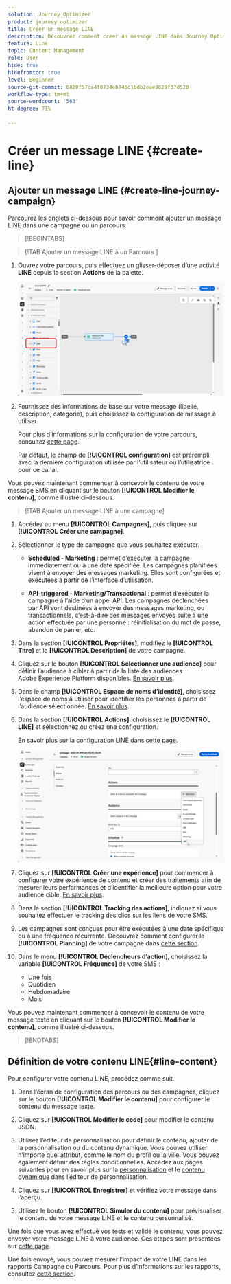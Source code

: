 ```yaml
---
solution: Journey Optimizer
product: journey optimizer
title: Créer un message LINE
description: Découvrez comment créer un message LINE dans Journey Optimizer
feature: Line
topic: Content Management
role: User
hide: true
hidefromtoc: true
level: Beginner
source-git-commit: 6820f57ca4f8734eb746d1bdb2eae8829f37d520
workflow-type: tm+mt
source-wordcount: '563'
ht-degree: 71%

---
```


# Créer un message LINE {#create-line}

## Ajouter un message LINE {#create-line-journey-campaign}

Parcourez les onglets ci-dessous pour savoir comment ajouter un message LINE dans une campagne ou un parcours.

>[!BEGINTABS]

>[!TAB Ajouter un message LINE à un Parcours ]

1. Ouvrez votre parcours, puis effectuez un glisser-déposer d’une activité **LINE** depuis la section **Actions** de la palette.

   ![](assets/jo-line-1.png)

1. Fournissez des informations de base sur votre message (libellé, description, catégorie), puis choisissez la configuration de message à utiliser.

   Pour plus d’informations sur la configuration de votre parcours, consultez [cette page](../building-journeys/journey-gs.md).

   Par défaut, le champ de **[!UICONTROL configuration]** est prérempli avec la dernière configuration utilisée par l’utilisateur ou l’utilisatrice pour ce canal.

Vous pouvez maintenant commencer à concevoir le contenu de votre message SMS en cliquant sur le bouton **[!UICONTROL Modifier le contenu]**, comme illustré ci-dessous.

>[!TAB Ajouter un message LINE à une campagne]

1. Accédez au menu **[!UICONTROL Campagnes]**, puis cliquez sur **[!UICONTROL Créer une campagne]**.

1. Sélectionner le type de campagne que vous souhaitez exécuter.

   * **Scheduled - Marketing** : permet d’exécuter la campagne immédiatement ou à une date spécifiée. Les campagnes planifiées visent à envoyer des messages marketing. Elles sont configurées et exécutées à partir de l’interface d’utilisation.

   * **API-triggered - Marketing/Transactional** : permet d’exécuter la campagne à l’aide d’un appel API. Les campagnes déclenchées par API sont destinées à envoyer des messages marketing, ou transactionnels, c’est-à-dire des messages envoyés suite à une action effectuée par une personne : réinitialisation du mot de passe, abandon de panier, etc.

1. Dans la section **[!UICONTROL Propriétés]**, modifiez le **[!UICONTROL Titre]** et la **[!UICONTROL Description]** de votre campagne.

1. Cliquez sur le bouton **[!UICONTROL Sélectionner une audience]** pour définir l’audience à cibler à partir de la liste des audiences Adobe Experience Platform disponibles. [En savoir plus](../audience/about-audiences.md).

1. Dans le champ **[!UICONTROL Espace de noms d’identité]**, choisissez l’espace de noms à utiliser pour identifier les personnes à partir de l’audience sélectionnée. [En savoir plus](../event/about-creating.md#select-the-namespace).

1. Dans la section **[!UICONTROL Actions]**, choisissez le **[!UICONTROL LINE]** et sélectionnez ou créez une configuration.

   En savoir plus sur la configuration LINE dans [cette page](line-configuration.md).

   ![](assets/campaign-line-1.png)

1. Cliquez sur **[!UICONTROL Créer une expérience]** pour commencer à configurer votre expérience de contenu et créer des traitements afin de mesurer leurs performances et d’identifier la meilleure option pour votre audience cible. [En savoir plus](../content-management/content-experiment.md).

1. Dans la section **[!UICONTROL Tracking des actions]**, indiquez si vous souhaitez effectuer le tracking des clics sur les liens de votre SMS.

1. Les campagnes sont conçues pour être exécutées à une date spécifique ou à une fréquence récurrente. Découvrez comment configurer le **[!UICONTROL Planning]** de votre campagne dans [cette section](../campaigns/create-campaign.md#schedule).

1. Dans le menu **[!UICONTROL Déclencheurs d’action]**, choisissez la variable **[!UICONTROL Fréquence]** de votre SMS :

   * Une fois
   * Quotidien
   * Hebdomadaire
   * Mois

Vous pouvez maintenant commencer à concevoir le contenu de votre message texte en cliquant sur le bouton **[!UICONTROL Modifier le contenu]**, comme illustré ci-dessous.

>[!ENDTABS]

## Définition de votre contenu LINE{#line-content}

Pour configurer votre contenu LINE, procédez comme suit.

1. Dans l’écran de configuration des parcours ou des campagnes, cliquez sur le bouton **[!UICONTROL Modifier le contenu]** pour configurer le contenu du message texte.

1. Cliquez sur **[!UICONTROL Modifier le code]** pour modifier le contenu JSON.

1. Utilisez l’éditeur de personnalisation pour définir le contenu, ajouter de la personnalisation ou du contenu dynamique. Vous pouvez utiliser n’importe quel attribut, comme le nom du profil ou la ville. Vous pouvez également définir des règles conditionnelles. Accédez aux pages suivantes pour en savoir plus sur la [personnalisation](../personalization/personalize.md) et le [contenu dynamique](../personalization/get-started-dynamic-content.md) dans l’éditeur de personnalisation.

1. Cliquez sur **[!UICONTROL Enregistrer]** et vérifiez votre message dans l’aperçu.

1. Utilisez le bouton **[!UICONTROL Simuler du contenu]** pour prévisualiser le contenu de votre message LINE et le contenu personnalisé.

Une fois que vous avez effectué vos tests et validé le contenu, vous pouvez envoyer votre message LINE à votre audience. Ces étapes sont présentées sur [cette page](send-line.md).

Une fois envoyé, vous pouvez mesurer l’impact de votre LINE dans les rapports Campagne ou Parcours. Pour plus d’informations sur les rapports, consultez [cette section](../reports/campaign-global-report-cja.md).

